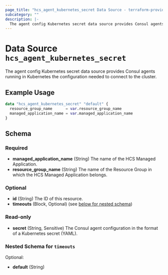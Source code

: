 ```yaml
---
page_title: "hcs_agent_kubernetes_secret Data Source - terraform-provider-hcs"
subcategory: ""
description: |-
  The agent config Kubernetes secret data source provides Consul agents running in Kubernetes the configuration needed to connect to the cluster.
---
```


# Data Source `hcs_agent_kubernetes_secret`

The agent config Kubernetes secret data source provides Consul agents running in Kubernetes the configuration needed to connect to the cluster.

## Example Usage

```terraform
data "hcs_agent_kubernetes_secret" "default" {
  resource_group_name      = var.resource_group_name
  managed_application_name = var.managed_application_name
}
```

## Schema

### Required

- **managed_application_name** (String) The name of the HCS Managed Application.
- **resource_group_name** (String) The name of the Resource Group in which the HCS Managed Application belongs.

### Optional

- **id** (String) The ID of this resource.
- **timeouts** (Block, Optional) (see [below for nested schema](#nestedblock--timeouts))

### Read-only

- **secret** (String, Sensitive) The Consul agent configuration in the format of a Kubernetes secret (YAML).

<a id="nestedblock--timeouts"></a>
### Nested Schema for `timeouts`

Optional:

- **default** (String)


